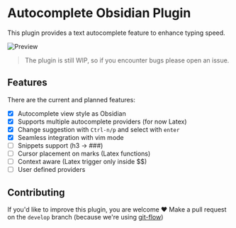 # Autocomplete Obsidian Plugin
This plugin provides a text autocomplete feature to enhance typing speed.

![Preview](https://github.com/Yeboster/autocomplete-obsidian)

> The plugin is still WIP, so if you encounter bugs please open an issue.

## Features
There are the current and planned features:
- [x] Autocomplete view style as Obsidian
- [x] Supports multiple autocomplete providers (for now Latex)
- [x] Change suggestion with `Ctrl-n/p` and select with `enter`
- [x] Seamless integration with vim mode
- [ ] Snippets support (h3 -> ###)
- [ ] Cursor placement on marks (Latex functions)
- [ ] Context aware (Latex trigger only inside $$)
- [ ] User defined providers

## Contributing
If you'd like to improve this plugin, you are welcome ❤️
Make a pull request on the `develop` branch (because we're using [git-flow](https://github.com/nvie/gitflow))
